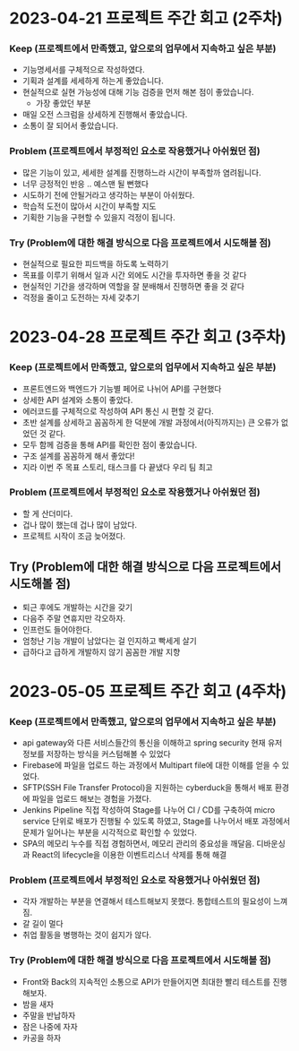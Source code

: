 # 2023-04-21 프로젝트 주간 회고 (2주차)

### **Keep** (프로젝트에서 만족했고, 앞으로의 업무에서 지속하고 싶은 부분)

- 기능명세서를 구체적으로 작성하였다.
- 기획과 설계를 세세하게 하는게 좋았습니다.
- 현실적으로 실현 가능성에 대해 기능 검증을 먼저 해본 점이 좋았습니다.
    - 가장 좋았던 부분
- 매일 오전 스크럼을 상세하게 진행해서 좋았습니다.
- 소통이 잘 되어서 좋았습니다.

### **Problem** (프로젝트에서 부정적인 요소로 작용했거나 아쉬웠던 점)

- 많은 기능이 있고, 세세한 설계를 진행하느라 시간이 부족할까 염려됩니다.
- 너무 긍정적인 반응 .. 예스맨 될 뻔했다
- 시도하기 전에 안될거라고 생각하는 부분이 아쉬웠다.
- 학습적 도전이 많아서 시간이 부족할 지도
- 기획한 기능을 구현할 수 있을지 걱정이 됩니다.

### **Try** (Problem에 대한 해결 방식으로 다음 프로젝트에서 시도해볼 점)

- 현실적으로 필요한 피드백을 하도록 노력하기
- 목표를 이루기 위해서 일과 시간 외에도 시간을 투자하면 좋을 것 같다
- 현실적인 기간을 생각하며 역할을 잘 분배해서 진행하면 좋을 것 같다
- 걱정을 줄이고 도전하는 자세 갖추기



# 2023-04-28 프로젝트 주간 회고 (3주차)

### **Keep** (프로젝트에서 만족했고, 앞으로의 업무에서 지속하고 싶은 부분)

- 프론트엔드와 백엔드가 기능별 페어로 나뉘어 API를 구현했다
- 상세한 API 설계와 소통이 좋았다.
- 에러코드를 구체적으로 작성하여 API 통신 시 편할 것 같다.
- 초반 설계를 상세하고 꼼꼼하게 한 덕분에 개발 과정에서(아직까지는) 큰 오류가 없었던 것 같다.
- 모두 함께 검증을 통해 API를 확인한 점이 좋았습니다.
- 구조 설계를 꼼꼼하게 해서 좋았다!
- 지라 이번 주 목표 스토리, 태스크를 다 끝냈다 우리 팀 최고

### **Problem** (프로젝트에서 부정적인 요소로 작용했거나 아쉬웠던 점)

- 할 게 산더미다.
- 겁나 많이 했는데 겁나 많이 남았다.
- 프로젝트 시작이 조금 늦어졌다.

## **Try** (Problem에 대한 해결 방식으로 다음 프로젝트에서 시도해볼 점)

- 퇴근 후에도 개발하는 시간을 갖기
- 다음주 주말 연휴지만 각오하자.
- 인프런도 들어야한다.
- 엄청난 기능 개발이 남았다는 걸 인지하고 빡세게 살기
- 급하다고 급하게 개발하지 않기 꼼꼼한 개발 지향

# 2023-05-05 프로젝트 주간 회고 (4주차)

### **Keep** (프로젝트에서 만족했고, 앞으로의 업무에서 지속하고 싶은 부분)

- api gateway와 다른 서비스들간의 통신을 이해하고 spring security 현재 유저 정보를 저장하는 방식을 커스텀해볼 수 있었다
- Firebase에 파일을 업로드 하는 과정에서 Multipart file에 대한 이해를 얻을 수 있었다.
- SFTP(SSH File Transfer Protocol)을 지원하는 cyberduck을 통해서 배포 환경에 파일을 업로드 해보는 경험을 가졌다.
- Jenkins Pipeline 직접 작성하여 Stage를 나누어 CI / CD를 구축하여 micro service 단위로 배포가 진행될 수 있도록 하였고, Stage를 나누어서 배포 과정에서 문제가 일어나는 부분을 시각적으로 확인할 수 있었다.
- SPA의 메모리 누수를 직접 경험하면서, 메모리 관리의 중요성을 깨달음. 디바운싱과 React의 lifecycle을 이용한 이벤트리스너 삭제를 통해 해결

### **Problem** (프로젝트에서 부정적인 요소로 작용했거나 아쉬웠던 점)

- 각자 개발하는 부분을 연결해서 테스트해보지 못했다. 통합테스트의 필요성이 느껴짐.
- 갈 길이 멀다
- 취업 활동을 병행하는 것이 쉽지가 않다.

### **Try** (Problem에 대한 해결 방식으로 다음 프로젝트에서 시도해볼 점)

- Front와 Back의 지속적인 소통으로 API가 만들어지면 최대한 빨리 테스트를 진행해보자.
- 밤을 새자
- 주말을 반납하자
- 잠은 나중에 자자
- 카공을 하자
